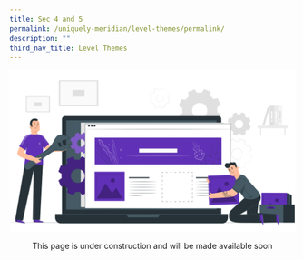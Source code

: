 ```yaml
---
title: Sec 4 and 5
permalink: /uniquely-meridian/level-themes/permalink/
description: ""
third_nav_title: Level Themes
---
```

![](/images/Homepage%20and%20Logos/Under%20Construction.png)
<p style="text-align: center;">This page is under construction and will be made available soon</p>